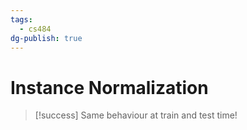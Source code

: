 ```yaml
---
tags:
  - cs484
dg-publish: true
---
```

# Instance Normalization
> [!success] Same behaviour at train and test time!

